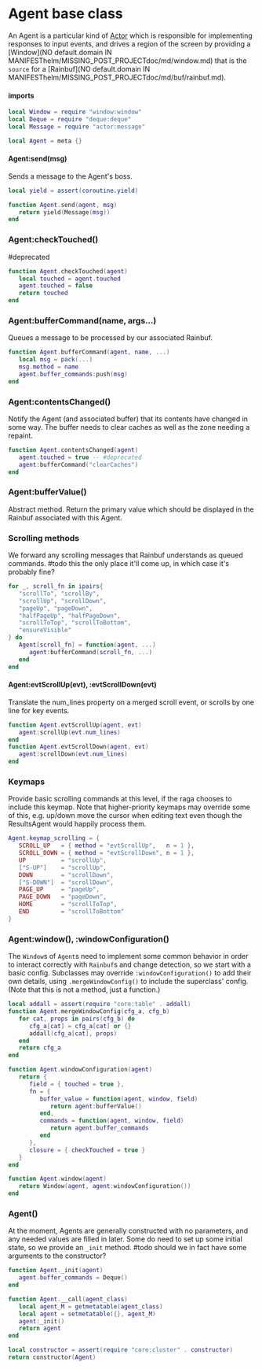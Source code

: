 # Agent base class

An Agent is a particular kind of [Actor](httk://) which is responsible for
implementing responses to input events, and drives a region of the screen by
providing a [Window](NO default.domain IN MANIFESThelm/MISSING_POST_PROJECTdoc/md/window.md) that is the `source` for a
[Rainbuf](NO default.domain IN MANIFESThelm/MISSING_POST_PROJECTdoc/md/buf/rainbuf.md)\.


#### imports

```lua
local Window = require "window:window"
local Deque = require "deque:deque"
local Message = require "actor:message"
```


```lua
local Agent = meta {}
```


#### Agent:send\(msg\)

Sends a message to the Agent's boss\.

```lua
local yield = assert(coroutine.yield)

function Agent.send(agent, msg)
   return yield(Message(msg))
end
```


### Agent:checkTouched\(\)

\#deprecated

```lua
function Agent.checkTouched(agent)
   local touched = agent.touched
   agent.touched = false
   return touched
end
```


### Agent:bufferCommand\(name, args\.\.\.\)

Queues a message to be processed by our associated Rainbuf\.

```lua
function Agent.bufferCommand(agent, name, ...)
   local msg = pack(...)
   msg.method = name
   agent.buffer_commands:push(msg)
end
```


### Agent:contentsChanged\(\)

Notify the Agent \(and associated buffer\) that its contents have changed in
some way\. The buffer needs to clear caches as well as the zone needing a
repaint\.

```lua
function Agent.contentsChanged(agent)
   agent.touched = true -- #deprecated
   agent:bufferCommand("clearCaches")
end
```


### Agent:bufferValue\(\)

Abstract method\. Return the primary value which should be displayed in the
Rainbuf associated with this Agent\.


### Scrolling methods

We forward any scrolling messages that Rainbuf understands as queued commands\.
\#todo
this the only place it'll come up, in which case it's probably fine?

```lua
for _, scroll_fn in ipairs{
   "scrollTo", "scrollBy",
   "scrollUp", "scrollDown",
   "pageUp", "pageDown",
   "halfPageUp", "halfPageDown",
   "scrollToTop", "scrollToBottom",
   "ensureVisible"
} do
   Agent[scroll_fn] = function(agent, ...)
      agent:bufferCommand(scroll_fn, ...)
   end
end
```


#### Agent:evtScrollUp\(evt\), :evtScrollDown\(evt\)

Translate the num\_lines property on a merged scroll event, or scrolls by one
line for key events\.

```lua
function Agent.evtScrollUp(agent, evt)
   agent:scrollUp(evt.num_lines)
end
function Agent.evtScrollDown(agent, evt)
   agent:scrollDown(evt.num_lines)
end
```


### Keymaps

Provide basic scrolling commands at this level, if the raga chooses to include
this keymap\. Note that higher\-priority keymaps may override some of this, e\.g\.
up/down move the cursor when editing text even though the ResultsAgent would
happily process them\.

```lua
Agent.keymap_scrolling = {
   SCROLL_UP   = { method = "evtScrollUp",   n = 1 },
   SCROLL_DOWN = { method = "evtScrollDown", n = 1 },
   UP          = "scrollUp",
   ["S-UP"]    = "scrollUp",
   DOWN        = "scrollDown",
   ["S-DOWN"]  = "scrollDown",
   PAGE_UP     = "pageUp",
   PAGE_DOWN   = "pageDown",
   HOME        = "scrollToTop",
   END         = "scrollToBottom"
}
```

### Agent:window\(\), :windowConfiguration\(\)

The `Window`s of `Agent`s need to implement some common behavior in order to
interact correctly with `Rainbuf`s and change detection, so we start with a
basic config\. Subclasses may override `:windowConfiguration()` to add their
own details, using `.mergeWindowConfig()` to include the superclass' config\.
\(Note that this is not a method, just a function\.\)

```lua
local addall = assert(require "core:table" . addall)
function Agent.mergeWindowConfig(cfg_a, cfg_b)
   for cat, props in pairs(cfg_b) do
      cfg_a[cat] = cfg_a[cat] or {}
      addall(cfg_a[cat], props)
   end
   return cfg_a
end

function Agent.windowConfiguration(agent)
   return {
      field = { touched = true },
      fn = {
         buffer_value = function(agent, window, field)
            return agent:bufferValue()
         end,
         commands = function(agent, window, field)
            return agent.buffer_commands
         end
      },
      closure = { checkTouched = true }
   }
end

function Agent.window(agent)
   return Window(agent, agent:windowConfiguration())
end
```


### Agent\(\)

At the moment, Agents are generally constructed with no parameters, and any
needed values are filled in later\. Some do need to set up some initial state,
so we provide an `_init` method\. \#todo should we in fact have some arguments
to the constructor?

```lua
function Agent._init(agent)
   agent.buffer_commands = Deque()
end

function Agent.__call(agent_class)
   local agent_M = getmetatable(agent_class)
   local agent = setmetatable({}, agent_M)
   agent:_init()
   return agent
end
```


```lua
local constructor = assert(require "core:cluster" . constructor)
return constructor(Agent)
```
